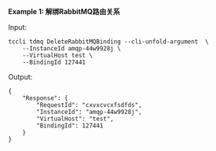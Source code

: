 **Example 1: 解绑RabbitMQ路由关系**



Input: 

```
tccli tdmq DeleteRabbitMQBinding --cli-unfold-argument  \
    --InstanceId amqp-44w9928j \
    --VirtualHost test \
    --BindingId 127441
```

Output: 
```
{
    "Response": {
        "RequestId": "cxvxcvcxfsdfds",
        "InstanceId": "amqp-44w9928j",
        "VirtualHost": "test",
        "BindingId": 127441
    }
}
```

